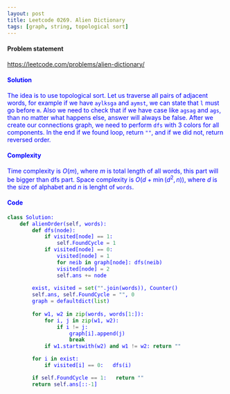 ```yaml
---
layout: post
title: Leetcode 0269. Alien Dictionary
tags: [graph, string, topological sort]
---
```


#### Problem statement

<a href="https://leetcode.com/problems/alien-dictionary/"> <font color = blue>https://leetcode.com/problems/alien-dictionary/

#### Solution
The idea is to use topological sort. Let us traverse all pairs of adjacent words, for example if we have `aylksga` and `aymst`, we can state that `l` must go before `m`. Also we need to check that if we have case like `agsag` and `ags`, than no matter what happens else, answer will always be false. After we create our connections graph, we need to perform `dfs` with $3$ colors for all components. In the end if we found loop, return `""`, and if we did not, return reversed order. 

#### Complexity
Time complexity is $O(m)$, where $m$ is total length of all words, this part will be bigger than dfs part. Space complexity is $O(d + \min(d^2, n))$, where $d$ is the size of alphabet and $n$ is lenght of `words`. 

#### Code
```python
class Solution:
    def alienOrder(self, words):
        def dfs(node):
            if visited[node] == 1:
                self.FoundCycle = 1
            if visited[node] == 0:
                visited[node] = 1
                for neib in graph[node]: dfs(neib)
                visited[node] = 2
                self.ans += node
        
        exist, visited = set("".join(words)), Counter()
        self.ans, self.FoundCycle = "", 0
        graph = defaultdict(list)
        
        for w1, w2 in zip(words, words[1:]):
            for i, j in zip(w1, w2):
                if i != j:
                    graph[i].append(j)
                    break
            if w1.startswith(w2) and w1 != w2: return ""

        for i in exist:
            if visited[i] == 0:   dfs(i)

        if self.FoundCycle == 1:   return "" 
        return self.ans[::-1]
```
